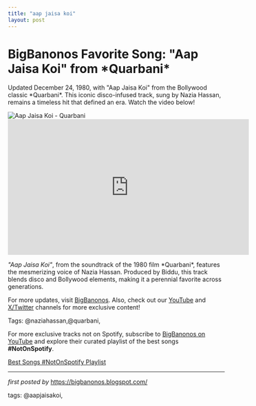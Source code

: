 ```yaml
---
title: "aap jaisa koi"
layout: post
---
```

<!-- Title of the Post -->
<h1 >BigBanonos Favorite Song: "Aap Jaisa Koi" from *Quarbani*</h1> <!-- Introductory Text -->
<p >Updated December 24, 1980, with "Aap Jaisa Koi" from the Bollywood classic *Quarbani*. This iconic disco-infused track, sung by Nazia Hassan, remains a timeless hit that defined an era. Watch the video below!</p> <!-- Featured Image -->
<div > <img src="https://i.ytimg.com/vi/1jf5kuvScJc/maxresdefault.jpg" alt="Aap Jaisa Koi - Quarbani" />
</div> <!-- YouTube Video Embed -->
<div > <iframe width="560" height="315" src="https://www.youtube.com/embed/SMTEuX46XTc" frameborder="0" allowfullscreen></iframe>
</div> <!-- Song Information -->
<div > <p><em>"Aap Jaisa Koi"</em>, from the soundtrack of the 1980 film *Quarbani*, features the mesmerizing voice of Nazia Hassan. Produced by Biddu, this track blends disco and Bollywood elements, making it a perennial favorite across generations.</p>
</div> <!-- Footer Links -->
<div > <p>For more updates, visit <a href="https://bigbanonos.blogspot.com/" target="_blank">BigBanonos</a>. Also, check out our <a href="https://www.youtube.com/@BigBanonos" target="_blank">YouTube</a> and <a href="https://x.com/bigbanonos" target="_blank">X/Twitter</a> channels for more exclusive content!</p>
</div> <!-- Tags -->
<p >Tags: @naziahassan,@quarbani,</p>


<!--Subscribe and Playlist Links-->
<div>
    <p>For more exclusive tracks not on Spotify, subscribe to <a href="https://www.youtube.com/@BigBanonos" target="_blank">BigBanonos on YouTube</a> and explore their curated playlist of the best songs <strong>#NotOnSpotify</strong>.</p>
    <p><a href="https://www.youtube.com/playlist?list=PLtuNtuTatqI0kFahUCbtbfenC_ET5O_tr" target="_blank">Best Songs #NotOnSpotify Playlist<br /></a></p></div>

<hr />

<p><em>first posted by</em> <a href="https://bigbanonos.blogspot.com/" rel="noopener" target="_new">https://bigbanonos.blogspot.com/</a></p>

<p>tags: @aapjaisakoi,</p>
